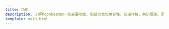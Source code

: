 ```yaml
---
title: 功能
description: 了解Moonbeam的一些主要功能，包括以太坊兼容性、互操作性、共识框架、质押、治理等。
template: main.html
---
```


<div class='subsection-wrapper'></div>